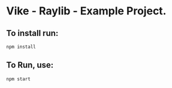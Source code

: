# Vike - Raylib - Example Project.

## To install run:
```
npm install
```

## To Run, use:
```
npm start
```

